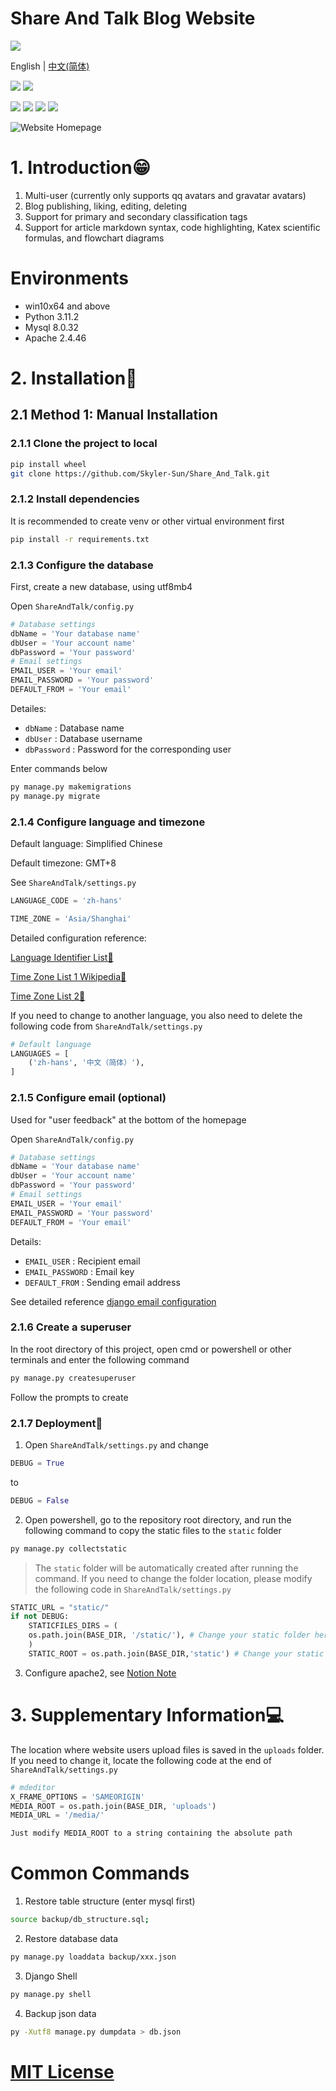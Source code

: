 # Share And Talk Blog Website

[![](https://starry-trace-sky-moe-counter.vercel.app/get/@share_and_talk?theme=rule34)](https://github.com/StarrySky-skyler/Share_And_Talk)

English | [中文(简体)](./README_zh_cn.md)

![](https://img.shields.io/badge/Backend_Developer-星痕Sky-blue)
![](https://img.shields.io/badge/Frontend_Developer-XuJiaqi999-purple)

![](https://img.shields.io/badge/License-MIT-red)
![](https://img.shields.io/badge/Program-Python-blue)
![](https://img.shields.io/badge/Framework-Django-yellow)
![](https://img.shields.io/badge/Latest_Version-v1.4.10-brightgreen)

![Website Homepage](example.png)

# 1. Introduction😁

1. Multi-user (currently only supports qq avatars and gravatar avatars)
2. Blog publishing, liking, editing, deleting
3. Support for primary and secondary classification tags
4. Support for article markdown syntax, code highlighting, Katex scientific formulas, and flowchart diagrams

# Environments

- win10x64 and above
- Python 3.11.2
- Mysql 8.0.32
- Apache 2.4.46

# 2. Installation🍔

## 2.1 Method 1: Manual Installation

### 2.1.1 Clone the project to local

```bash
pip install wheel
git clone https://github.com/Skyler-Sun/Share_And_Talk.git
```

### 2.1.2 Install dependencies

It is recommended to create venv or other virtual environment first

```bash
pip install -r requirements.txt
```

### 2.1.3 Configure the database

First, create a new database, using utf8mb4

Open `ShareAndTalk/config.py`

```python
# Database settings
dbName = 'Your database name'
dbUser = 'Your account name'
dbPassword = 'Your password'
# Email settings
EMAIL_USER = 'Your email'
EMAIL_PASSWORD = 'Your password'
DEFAULT_FROM = 'Your email'

```

Detailes:

- `dbName` : Database name
- `dbUser` : Database username
- `dbPassword` : Password for the corresponding user

Enter commands below

```bash
py manage.py makemigrations
py manage.py migrate
```

### 2.1.4 Configure language and timezone

Default language: Simplified Chinese

Default timezone: GMT+8

See `ShareAndTalk/settings.py`

```python
LANGUAGE_CODE = 'zh-hans'

TIME_ZONE = 'Asia/Shanghai'
```

Detailed configuration reference:

[Language Identifier List🚅](http://www.i18nguy.com/unicode/language-identifiers.html)

[Time Zone List 1 Wikipedia🧪](https://en.wikipedia.org/wiki/List_of_tz_database_time_zones)

[Time Zone List 2🎈](https://www.zeitverschiebung.net/cn/all-time-zones.html)

If you need to change to another language, you also need to delete the following code from `ShareAndTalk/settings.py`

```python
# Default language
LANGUAGES = [
    ('zh-hans', '中文（简体）'),
]
```

### 2.1.5 Configure email (optional)

Used for "user feedback" at the bottom of the homepage

Open `ShareAndTalk/config.py`

```python
# Database settings
dbName = 'Your database name'
dbUser = 'Your account name'
dbPassword = 'Your password'
# Email settings
EMAIL_USER = 'Your email'
EMAIL_PASSWORD = 'Your password'
DEFAULT_FROM = 'Your email'
```

Details:

- `EMAIL_USER` : Recipient email
- `EMAIL_PASSWORD` : Email key
- `DEFAULT_FROM` : Sending email address

See detailed reference [django email configuration](https://docs.djangoproject.com/en/4.1/ref/settings/)

### 2.1.6 Create a superuser

In the root directory of this project, open cmd or powershell or other terminals and enter the following command

```bash
py manage.py createsuperuser
```

Follow the prompts to create

### 2.1.7 Deployment🌭

1. Open `ShareAndTalk/settings.py` and change

```python
DEBUG = True
```

to

```python
DEBUG = False
```

2. Open powershell, go to the repository root directory, and run the following command to copy the static files to the `static` folder

```bash
py manage.py collectstatic
```

> The `static` folder will be automatically created after running the command. If you need to change the folder location, please modify the following code in `ShareAndTalk/settings.py`

```python
STATIC_URL = "static/"
if not DEBUG:
    STATICFILES_DIRS = (
    os.path.join(BASE_DIR, '/static/'), # Change your static folder here
    )
    STATIC_ROOT = os.path.join(BASE_DIR,'static') # Change your static folder here
```

3. Configure apache2, see [Notion Note](https://www.notion.so/starrytracesky/windows-django-0ae4b2c1562f43fc81f24d755e77f8a5)

# 3. Supplementary Information💻

The location where website users upload files is saved in the `uploads` folder. If you need to change it, locate the following code at the end of `ShareAndTalk/settings.py`

```python
# mdeditor
X_FRAME_OPTIONS = 'SAMEORIGIN'
MEDIA_ROOT = os.path.join(BASE_DIR, 'uploads')
MEDIA_URL = '/media/'

Just modify MEDIA_ROOT to a string containing the absolute path
```

# Common Commands

1. Restore table structure (enter mysql first)

```bash
source backup/db_structure.sql;
```

2. Restore database data

```bash
py manage.py loaddata backup/xxx.json
```

3. Django Shell

```bash
py manage.py shell
```

4. Backup json data

```bash
py -Xutf8 manage.py dumpdata > db.json
```

# [MIT License](https://github.com/StarrySky-skyler/Share_And_Talk/blob/main/LICENSE)
